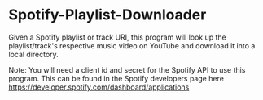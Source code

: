 # Spotify-Playlist-Downloader

Given a Spotify playlist or track URI, this program will look up the playlist/track's respective music video on YouTube and download it into a local directory.

Note: You will need a client id and secret for the Spotify API to use this program. 
      This can be found in the Spotify developers page here https://developer.spotify.com/dashboard/applications
